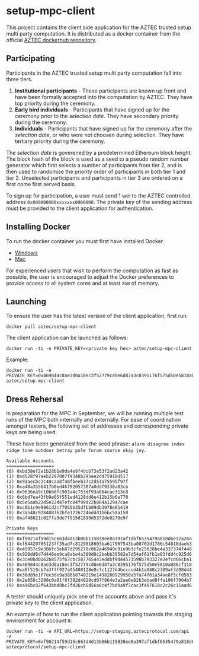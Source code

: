 # setup-mpc-client

This project contains the client side application for the AZTEC trusted setup multi party computation.
It is distributed as a docker container from the official [AZTEC dockerhub repository](https://hub.docker.com/r/aztecprotocol/setup-mpc-client).

## Participating

Participants in the AZTEC trusted setup multi party computation fall into three tiers.

1. **Institutional participants** - These participants are known up front and have been formally accepted into the computation by AZTEC. They have top priority during the ceremony.
2. **Early bird individuals** - Participants that have signed up for the ceremony prior to the _selection date_. They have secondary priority during the ceremony.
3. **Individuals** - Participants that have signed up for the ceremony after the _selection date_, or who were not choosen during selection. They have tertiary priority during the ceremony.

The _selection date_ is goverened by a predetermined Ethereum block height. The block hash of the block is used as a seed to a pseudo random number generator which first selects a number of participants from tier 2, and is then used to randomise the priority order of participants in both tier 1 and tier 2. Unselected participants and participants in tier 3 are ordered on a first come first served basis.

To sign up for participation, a user must send 1 wei to the AZTEC controlled address `0x000000000xxxxxxx0000000`. The private key of the sending address must be provided to the client application for authentication.

## Installing Docker

To run the docker container you must first have installed Docker.

- [Windows](https://hub.docker.com/editions/community/docker-ce-desktop-windows)
- [Mac](https://hub.docker.com/editions/community/docker-ce-desktop-mac)

For experienced users that wish to perform the computation as fast as possible, the user is encouraged to adjust the Docker preferences to provide access to all system cores and at least `XGB` of memory.

## Launching

To ensure the user has the latest version of the client application, first run:

```
docker pull aztec/setup-mpc-client
```

The client application can be launched as follows:

```
docker run -ti -e PRIVATE_KEY=<private key hex> aztec/setup-mpc-client
```

Example:

```
docker run -ti -e PRIVATE_KEY=0x469844c8ae3d0a18ec3f52779cd0e6d87a3c0395176f575d50e5810a086cf311 aztec/setup-mpc-client
```

## Dress Rehersal

In preparation for the MPC in September, we will be running multiple test runs of the MPC both internally and externally.
For ease of coordination amongst testers, the following set of addresses and corresponding private keys are being used.

These have been generated from the seed phrase: `alarm disagree index ridge tone outdoor betray pole forum source okay joy`.

```
Available Accounts
==================
(0) 0xbd38ef2e1b28b1e9de4e9f4dcb73e53f2ad23a42
(1) 0xd528f97aeb2297007f9348b295ee2d475918d517
(2) 0x93aecbc2c40caa8f48fbeeb37c2d53a75595f97f
(3) 0xa40a3556417b8ed46792057307a0ddf9338a83cb
(4) 0x9636ea9c10bb6fc903a4c753df93a064cae313c8
(5) 0x6bd7ea43fb9e05f551ad4128dd8e412b15b6a770
(6) 0x5e5aab22d5e22d47efc84f99d22b864a129a7cae
(7) 0xc6b1c9e9961d2cf7055b35dfbb09db3978e61419
(8) 0x3a548c928408762bfe12267246d4d1b6bc58a150
(9) 0xaf48021c027fa9de7f915d1899d5372de0270e9f

Private Keys
==================
(0) 0xf90214f59d15c663d4d13b06b115838ee8a397af1dbf6535479a818d6e32a26a
(1) 0xf64420705123ff35ad7c8129018603ba617967543ba08702d1786c54818daeb3
(2) 0x45957c9e386fc5eb87d295278c062a46949c91e9b3cfe25628be4a337374f448
(3) 0x920dd6d7d446ee9ca8abe4a380d8c2bebb39582e7d54af61fb1e83fdd4c925d6
(4) 0x3ce0bd0162b8575f67cbc587765443eddbf9d44571598b793327e2efcd66cba1
(5) 0x469844c8ae3d0a18ec3f52779cd0e6d87a3c0395176f575d50e5810a086cf318
(6) 0xa9f519cb7a3fff927a05408128e8c7c1127b4bccccd4b1a848c2389af3d98d44
(7) 0x36d89e1f7ee3de9a386b8740219e1498200929950a5fa74f61a34ae8f5cfd583
(8) 0x2e858c3290c0a01f8f392d4828cd07f864e3a2ae6e82b3ebad8ffa106f7904b7
(9) 0xa96bc82f643bbd0bc7fd26cb5d56a6c4f7bd9a9f7cac3f497618c2c26c15aad6
```

A tester should uniquely pick one of the accounts above and pass it's private key to the client application.

An example of how to run the client application pointing towards the staging environment for account `0`:

```
docker run -ti -e API_URL=https://setup-staging.aztecprotocol.com/api -e PRIVATE_KEY=0xf90214f59d15c663d4d13b06b115838ee8a397af1dbf6535479a818d6e32a26a aztecprotocol/setup-mpc-client
```
